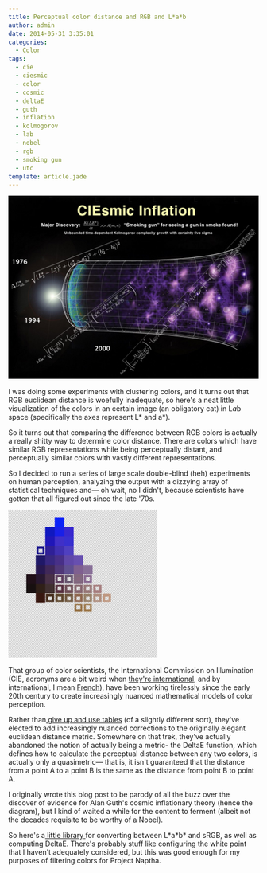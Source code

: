 ```yaml
---
title: Perceptual color distance and RGB and L*a*b
author: admin
date: 2014-05-31 3:35:01
categories:
  - Color
tags: 
  - cie
  - ciesmic
  - color
  - cosmic
  - deltaE
  - guth
  - inflation
  - kolmogorov
  - lab
  - nobel
  - rgb
  - smoking gun
  - utc
template: article.jade
---
```


[![CIEsmic-Inflation](CIEsmic-Inflation1-1024x748.jpg)](CIEsmic-Inflation1.jpg)

I was doing some experiments with clustering colors, and it turns out that RGB euclidean distance is woefully inadequate, so here's a neat little visualization of the colors in an certain image (an obligatory cat) in L*a*b space (specifically the axes represent L* and a*).

So it turns out that comparing the difference between RGB colors is actually a really shitty way to determine color distance. There are colors which have similar RGB representations while being perceptually distant, and perceptually similar colors with vastly different representations.

So I decided to run a series of large scale double-blind (heh) experiments on human perception, analyzing the output with a dizzying array of statistical techniques and— oh wait, no I didn't, because scientists have gotten that all figured out since the late '70s.


[![I was doing some experiments with clustering colors, and it turns out that RGB euclidean distance is woefully inadequate, so here](Screenshot-2014-03-23-00.03.39-300x297.png)](Screenshot-2014-03-23-00.03.39.png) 


That group of color scientists, the International Commission on Illumination (CIE, acronyms are a bit weird when [they're international](https://en.wikipedia.org/wiki/Coordinated_Universal_Time), and by international, I mean [French](https://en.wikipedia.org/wiki/International_System_of_Units)), have been working tirelessly since the early 20th century to create increasingly nuanced mathematical models of color perception.

Rather than[ give up and use tables](http://ajaxian.com/archives/css-and-tables-the-war-continues/giveupandusetables) (of a slightly different sort), they've elected to add increasingly nuanced corrections to the originally elegant euclidean distance metric. Somewhere on that trek, they've actually abandoned the notion of actually being a metric- the DeltaE function, which defines how to calculate the perceptual distance between any two colors, is actually only a quasimetric— that is, it isn't guaranteed that the distance from a point A to a point B is the same as the distance from point B to point A.

I originally wrote this blog post to be parody of all the buzz over the discover of evidence for Alan Guth's cosmic inflationary theory (hence the diagram), but I kind of waited a while for the content to ferment (albeit not the decades requisite to be worthy of a Nobel).

So here's a[ little library ](https://github.com/antimatter15/rgb-lab)for converting between L\*a\*b\* and sRGB, as well as computing DeltaE. There's probably stuff like configuring the white point that I haven't adequately considered, but this was good enough for my purposes of filtering colors for Project Naptha.
